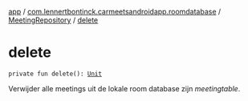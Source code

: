 [app](../../index.md) / [com.lennertbontinck.carmeetsandroidapp.roomdatabase](../index.md) / [MeetingRepository](index.md) / [delete](./delete.md)

# delete

`private fun delete(): `[`Unit`](https://kotlinlang.org/api/latest/jvm/stdlib/kotlin/-unit/index.html)

Verwijder alle meetings uit de lokale room database zijn *meetingtable*.

